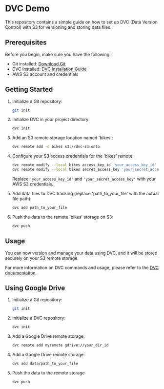 # DVC Demo

This repository contains a simple guide on how to set up DVC (Data Version Control) with S3 for versioning and storing data files.

## Prerequisites
Before you begin, make sure you have the following:

- Git installed: [Download Git](https://git-scm.com/downloads)
- DVC installed: [DVC Installation Guide](https://dvc.org/doc/install)
- AWS S3 account and credentials

## Getting Started

1. Initialize a Git repository:
    ```bash
    git init
    ```

2. Initialize DVC in your project directory:
    ```bash
    dvc init
    ```

3. Add an S3 remote storage location named 'bikes':
    ```bash
    dvc remote add -d bikes s3://dvc-s3-onto
    ```

4. Configure your S3 access credentials for the 'bikes' remote:
    ```bash
    dvc remote modify --local bikes access_key_id 'your_access_key_id'
    dvc remote modify --local bikes secret_access_key 'your_secret_access_key'
    ```

    Replace `'your_access_key_id'` and `'your_secret_access_key'` with your AWS S3 credentials.

5. Add data files to DVC tracking (replace 'path_to_your_file' with the actual file path):
    ```bash
    dvc add path_to_your_file
    ```

6. Push the data to the remote 'bikes' storage on S3:
    ```bash
    dvc push
    ```

## Usage
You can now version and manage your data using DVC, and it will be stored securely on your S3 remote storage.

For more information on DVC commands and usage, please refer to the [DVC documentation](https://dvc.org/doc).

## Using Google Drive

1. Initialize a Git repository:
    ```bash
    git init
    ```

2. Initialize a DVC repository:
    ```bash
    dvc init
    ```

3. Add a Google Drive remote storage:
    ```bash
    dvc remote add myremote gdrive://your_dir_id
    ```

4. Add a Google Drive remote storage:
    ```bash
    dvc add data/path_to_your_file
    ```

5. Push the data to the remote storage
    ```bash
    dvc push
    ```